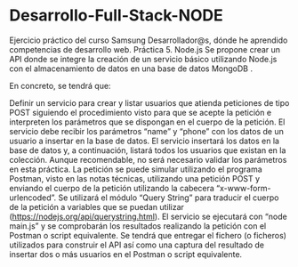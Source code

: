 # Desarrollo-Full-Stack-NODE
 Ejercicio práctico del curso Samsung Desarrollador@s, dónde he aprendido competencias de desarrollo web.
Práctica 5. Node.js
Se propone crear un API donde se integre la creación de un servicio básico utilizando Node.js con el almacenamiento de datos en una base de datos MongoDB .

En concreto, se tendrá que:

Definir un servicio para crear y listar usuarios que atienda peticiones de tipo POST siguiendo el procedimiento visto para que se acepte la petición e interpreten los parámetros que se dispongan en el cuerpo de la petición.
El servicio debe recibir los parámetros “name” y “phone” con los datos de un usuario a insertar en la base de datos.
El servicio insertará los datos en la base de datos y, a continuación, listará todos los usuarios que existan en la colección.
Aunque recomendable, no será necesario validar los parámetros en esta práctica.
La petición se puede simular utilizando el programa Postman, visto en las notas técnicas, utilizando una petición POST y enviando el cuerpo de la petición utilizando la cabecera “x-www-form-urlencoded”.
Se utilizará el módulo “Query String” para traducir el cuerpo de la petición a variables que se puedan utilizar (https://nodejs.org/api/querystring.html).
El servicio se ejecutará con “node main.js” y se comprobarán los resultados realizando la petición con el Postman o script equivalente.
Se tendrá que entregar el fichero (o ficheros) utilizados para construir el API así como una captura del resultado de insertar dos o más usuarios en el Postman o script equivalente.
